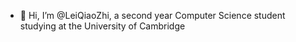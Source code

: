- 👋 Hi, I’m @LeiQiaoZhi, a second year Computer Science student studying at the University of Cambridge

<!---
LeiQiaoZhi/LeiQiaoZhi is a ✨ special ✨ repository because its `README.md` (this file) appears on your GitHub profile.
You can click the Preview link to take a look at your changes.
--->

